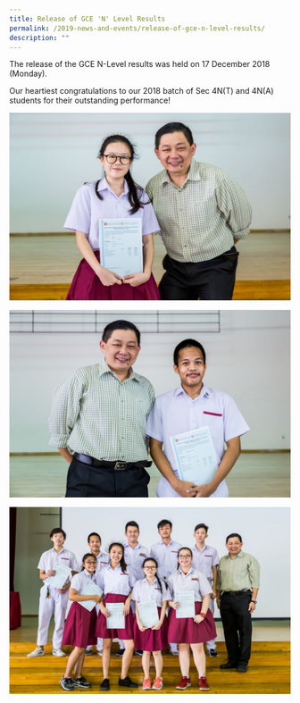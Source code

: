 ```yaml
---
title: Release of GCE 'N' Level Results
permalink: /2019-news-and-events/release-of-gce-n-level-results/
description: ""
---
```




The release of the GCE N-Level results was held on 17 December 2018 (Monday).

  

Our heartiest congratulations to our 2018 batch of Sec 4N(T) and 4N(A) students for their outstanding performance!


![](/images/CHIEN%20BAO%20YI.jpeg)

![](/images/MUHAMMAD%20HAZIQ%20B%20HARON.jpeg)

![](/images/Outstanding%20Students.jpeg)